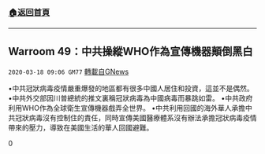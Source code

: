 ###  [:house:返回首頁](https://github.com/ourhimalayas/txt)
---

## Warroom 49：中共操縱WHO作為宣傳機器顛倒黑白
`2020-03-18 09:06 GM77` [轉載自GNews](https://gnews.org/zh-hant/144400/)

•中共冠狀病毒疫情嚴重爆發的地區都有很多中國人居住和投資，這並不是偶然。
•中共外交部因川普總統的推文裏稱冠狀病毒為中國病毒而暴跳如雷。
•中共政府利用WHO作為全球衛生宣傳機器戲弄全世界。
•中共利用回國的海外華人承擔中共冠狀病毒沒有控制住的責任，同時宣傳美國醫療體系沒有辦法承擔冠狀病毒疫情帶來的壓力，導致在美國生活的華人回國避難。

0
